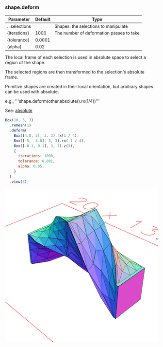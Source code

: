 ### shape.deform
Parameter|Default|Type
---|---|---
...selections||Shapes: the selections to manipulate
{iterations}|1000|The number of deformation passes to take
{tolerance}|0.0001|
{alpha}|0.02|

The local frame of each selection is used in absolute space to select a region of the shape.

The selected regions are then transformed to the selection's absolute frame.

Primitive shapes are created in their local orientation, but arbitrary shapes can be used with absolute.

e.g., '''shape.deform(other.absolute().rx(1/4))'''

See: [absolute](#https://raw.githubusercontent.com/jsxcad/JSxCAD/master/nb/api/absolute.nb)

```JavaScript
Box(10, 3, 3)
  .remesh(1)
  .deform(
    Box([4.8, 5], 3, 3).rx(1 / 4),
    Box([-5, -4.8], 3, 3).rx(-1 / 4),
    Box([-0.1, 0.1], 3, 3).z(3),
    {
      iterations: 1000,
      tolerance: 0.001,
      alpha: 0.05,
    }
  )
  .view(3);
```

![Image](deform.md.0.png)
